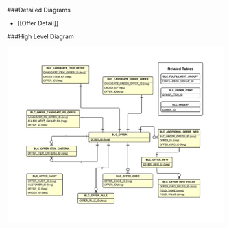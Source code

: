 ###Detailed Diagrams
- [[Offer Detail]]

###High Level Diagram

[![Offer High Level](images/dataModel/OfferHighLevelERD.png)](images/dataModel/OfferHighLevelERD.png)